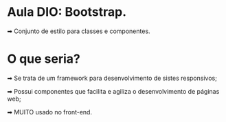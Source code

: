 # Aula DIO: Bootstrap.
➡ Conjunto de estilo para classes e componentes. 

# O que seria?

➡ Se trata de um framework para desenvolvimento de sistes responsivos;


➡ Possui componentes que facilita e agiliza o desenvolvimento de páginas web;


➡ MUITO usado no front-end.
